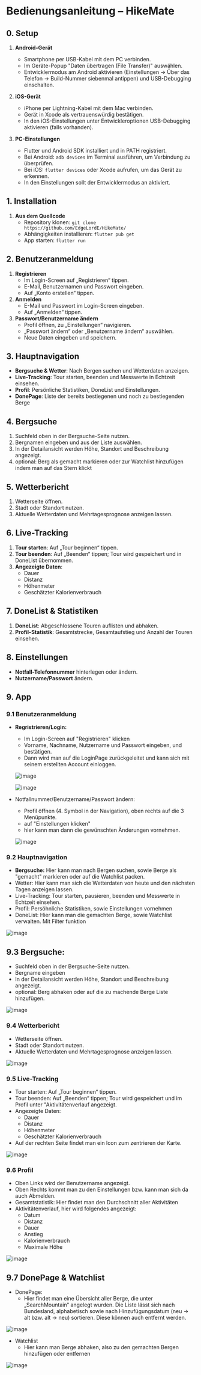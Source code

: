 # Bedienungsanleitung – HikeMate

## 0. Setup

1. **Android-Gerät**  
   - Smartphone per USB-Kabel mit dem PC verbinden.  
   - Im Geräte-Popup "Daten übertragen (File Transfer)" auswählen.  
   - Entwicklermodus am Android aktivieren (Einstellungen → Über das Telefon → Build-Nummer siebenmal antippen) und USB-Debugging einschalten.

2. **iOS-Gerät**  
   - iPhone per Lightning-Kabel mit dem Mac verbinden.  
   - Gerät in Xcode als vertrauenswürdig bestätigen.  
   - In den iOS-Einstellungen unter Entwickleroptionen USB-Debugging aktivieren (falls vorhanden).

3. **PC-Einstellungen**  
   - Flutter und Android SDK installiert und in PATH registriert.  
   - Bei Android: `adb devices` im Terminal ausführen, um Verbindung zu überprüfen.  
   - Bei iOS: `flutter devices` oder Xcode aufrufen, um das Gerät zu erkennen.
   - In den Einstellungen sollt der Entwicklermodus an aktiviert.

## 1. Installation

1. **Aus dem Quellcode**  
   - Repository klonen: `git clone https://github.com/EdgeLordE/HikeMate/`  
   - Abhängigkeiten installieren: `flutter pub get`  
   - App starten: `flutter run`  


## 2. Benutzeranmeldung

1. **Registrieren**  
   - Im Login-Screen auf „Registrieren“ tippen.  
   - E-Mail, Benutzernamen und Passwort eingeben.  
   - Auf „Konto erstellen“ tippen.  
2. **Anmelden**  
   - E-Mail und Passwort im Login-Screen eingeben.  
   - Auf „Anmelden“ tippen.  
3. **Passwort/Benutzername ändern**  
   - Profil öffnen, zu „Einstellungen“ navigieren.  
   - „Passwort ändern“ oder „Benutzername ändern“ auswählen.  
   - Neue Daten eingeben und speichern.  


## 3. Hauptnavigation

- **Bergsuche & Wetter**: Nach Bergen suchen und Wetterdaten anzeigen.  
- **Live-Tracking**: Tour starten, beenden und Messwerte in Echtzeit einsehen.  
- **Profil**: Persönliche Statistiken, DoneList und Einstellungen.
- **DonePage**: Liste der bereits bestiegenen und noch zu bestiegenden Berge


## 4. Bergsuche

1. Suchfeld oben in der Bergsuche-Seite nutzen.  
2. Bergnamen eingeben und aus der Liste auswählen.  
3. In der Detailansicht werden Höhe, Standort und Beschreibung angezeigt.
4. optional: Berg als gemacht markieren oder zur Watchlist hinzufügen indem man auf das Stern klickt  

## 5. Wetterbericht

1. Wetterseite öffnen.  
2. Stadt oder Standort nutzen.  
3. Aktuelle Wetterdaten und Mehrtagesprognose anzeigen lassen.  


## 6. Live-Tracking

1. **Tour starten**: Auf „Tour beginnen“ tippen.  
2. **Tour beenden**: Auf „Beenden“ tippen; Tour wird gespeichert und in DoneList übernommen.  
3. **Angezeigte Daten**:  
   - Dauer  
   - Distanz  
   - Höhenmeter  
   - Geschätzter Kalorienverbrauch  


## 7. DoneList & Statistiken

1. **DoneList**: Abgeschlossene Touren auflisten und abhaken.  
2. **Profil-Statistik**: Gesamtstrecke, Gesamtaufstieg und Anzahl der Touren einsehen.  


## 8. Einstellungen

- **Notfall-Telefonnummer** hinterlegen oder ändern.
- **Nutzername/Passwort** ändern.


## 9. App

   ### 9.1 Benutzeranmeldung

   - **Regristrieren/Login:**
      - Im Login-Screen auf "Registrieren" klicken
      - Vorname, Nachname, Nutzername und Passwort eingeben, und bestätigen.
      - Dann wird man auf die LoginPage zurückgeleitet und kann sich mit seinem erstellten Account einloggen.
       
      ![image](https://github.com/user-attachments/assets/3e61dbc7-bc8d-4fec-8ccf-23fba8e9f5e9)
     
      ![image](https://github.com/user-attachments/assets/dafca294-3523-4ab5-b91e-d600c929590d)

   - Notfallnummer/Benutzername/Passwort ändern:
      - Profil öffnen (4. Symbol in der Navigation), oben rechts auf die 3 Menüpunkte.
      - auf "Einstellungen klicken"
      - hier kann man dann die gewünschten Änderungen vornehmen.

       ![image](https://github.com/user-attachments/assets/79bf45c6-9ece-46a5-8eb4-daf98d27896b)

   ### 9.2 Hauptnavigation

   - **Bergsuche:** Hier kann man nach Bergen suchen, sowie Berge als "gemacht" markieren oder auf die Watchlist packen.
   - Wetter: Hier kann man sich die Wetterdaten von heute und den nächsten Tagen anzeigen lassen.
   - Live-Tracking: Tour starten, pausieren, beenden und Messwerte in Echtzeit einsehen.
   - Profil: Persöhnliche Statistiken, sowie Einstellungen vornehmen
   - DoneList: Hier kann man die gemachten Berge, sowie Watchlist verwalten. Mit Filter funktion

   ![image](https://github.com/user-attachments/assets/43398932-4752-445b-9766-3131cf9a0d78)

   ## 9.3 Bergsuche:
   
   - Suchfeld oben in der Bergsuche-Seite nutzen.
   - Bergname eingeben
   - In der Detailansicht werden Höhe, Standort und Beschreibung angezeigt.
   - optional: Berg abhaken oder auf die zu machende Berge Liste hinzufügen.
   
   ![image](https://github.com/user-attachments/assets/52d20921-053f-451d-a9a9-9a5ee2e76b66)

   ### 9.4 Wetterbericht

   - Wetterseite öffnen.
   - Stadt oder Standort nutzen.
   - Aktuelle Wetterdaten und Mehrtagesprognose anzeigen lassen.

   ![image](https://github.com/user-attachments/assets/7ba736c0-260b-4943-b675-89ded1ef8397)

   ### 9.5 Live-Tracking
   
   - Tour starten: Auf „Tour beginnen“ tippen.
   - Tour beenden: Auf „Beenden“ tippen; Tour wird gespeichert und im Profil unter "Aktivitätenverlauf angezeigt.
   - Angezeigte Daten:
      - Dauer
      - Distanz
      - Höhenmeter
      - Geschätzter Kalorienverbrauch
   - Auf der rechten Seite findet man ein Icon zum zentrieren der Karte.

   ![image](https://github.com/user-attachments/assets/b06fb609-e62a-44de-a2b9-3d5d729d3260)

   ### 9.6 Profil

   - Oben Links wird der Benutzername angezeigt.
   - Oben Rechts kommt man zu den Einstellungen bzw. kann man sich da auch Abmelden.
   - Gesamtstatistik: Hier findet man den Durchschnitt aller Aktivitäten
   - Aktivitätenverlauf, hier wird folgendes angezeigt:
      - Datum
      - Distanz
      - Dauer
      - Anstieg
      - Kalorienverbrauch
      - Maximale Höhe

   ![image](https://github.com/user-attachments/assets/fd4a858c-f44e-42fa-adfd-cad23920ae9d)

   ## 9.7 DonePage & Watchlist

   - DonePage:
      - Hier findet man eine Übersicht aller Berge, die unter „SearchMountain“ angelegt wurden.
Die Liste lässt sich nach Bundesland, alphabetisch sowie nach Hinzufügungsdatum (neu → alt bzw. alt → neu) sortieren. Diese können auch entfernt werden.

   ![image](https://github.com/user-attachments/assets/4cae9d09-335f-4d57-97b1-e3788e83741a)

   - Watchlist
      - Hier kann man Berge abhaken, also zu den gemachten Bergen hinzufügen oder entfernen

   ![image](https://github.com/user-attachments/assets/e2b682df-c982-4fa3-b204-0ef4ebee134f)


